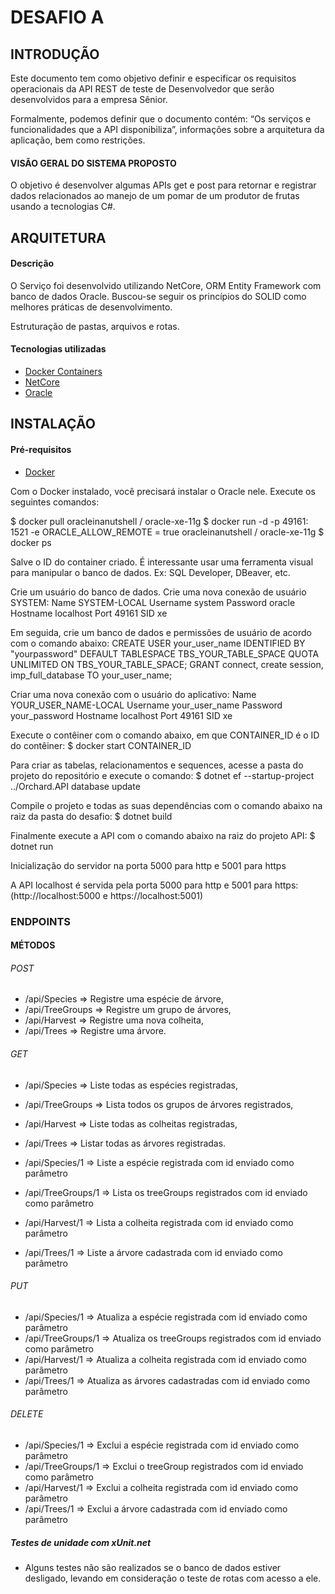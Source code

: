 # DESAFIO A

## INTRODUÇÃO

Este documento tem como objetivo definir e especificar os requisitos operacionais da API REST de teste de Desenvolvedor que serão desenvolvidos para a empresa Sênior.

Formalmente, podemos definir que o documento contém: “Os serviços e funcionalidades que a API disponibiliza”, informações sobre a arquitetura da aplicação, bem como restrições.

#### VISÃO GERAL DO SISTEMA PROPOSTO

O objetivo é desenvolver algumas APIs get e post para retornar e registrar dados relacionados ao manejo de um pomar de um produtor de frutas usando a tecnologias C#.

## ARQUITETURA


#### Descrição


O Serviço foi desenvolvido utilizando NetCore, ORM Entity Framework com banco de dados Oracle. Buscou-se seguir os princípios do SOLID como melhores práticas de desenvolvimento.


Estruturação de pastas, arquivos e rotas.


#### Tecnologias utilizadas

- [Docker Containers](https://www.docker.com/)
- [NetCore](https://dotnet.microsoft.com/download)
- [Oracle](https://www.oracle.com/index.html)


## INSTALAÇÃO

#### Pré-requisitos

- [Docker](https://www.docker.com/)

Com o Docker instalado, você precisará instalar o Oracle nele. Execute os seguintes comandos:

$ docker pull oracleinanutshell / oracle-xe-11g
$ docker run -d -p 49161: 1521 -e ORACLE_ALLOW_REMOTE = true oracleinanutshell / oracle-xe-11g
$ docker ps

Salve o ID do container criado.
É interessante usar uma ferramenta visual para manipular o banco de dados. Ex: SQL Developer, DBeaver, etc.

Crie um usuário do banco de dados. Crie uma nova conexão de usuário SYSTEM:
Name      SYSTEM-LOCAL
Username  system
Password  oracle
Hostname  localhost
Port      49161
SID       xe

Em seguida, crie um banco de dados e permissões de usuário de acordo com o comando abaixo:
CREATE USER your_user_name IDENTIFIED BY "yourpassword" DEFAULT TABLESPACE TBS_YOUR_TABLE_SPACE QUOTA UNLIMITED ON TBS_YOUR_TABLE_SPACE;
GRANT connect, create session, imp_full_database TO your_user_name;

Criar uma nova conexão com o usuário do aplicativo:
Name      YOUR_USER_NAME-LOCAL
Username  your_user_name
Password  your_password
Hostname  localhost
Port      49161
SID       xe

Execute o contêiner com o comando abaixo, em que CONTAINER_ID é o ID do contêiner:
$ docker start CONTAINER_ID

Para criar as tabelas, relacionamentos e sequences, acesse a pasta do projeto do repositório e execute o comando:
$ dotnet ef --startup-project ../Orchard.API database update

Compile o projeto e todas as suas dependências com o comando abaixo na raiz da pasta do desafio:
$ dotnet build

Finalmente execute a API com o comando abaixo na raiz do projeto API:
$ dotnet run

Inicialização do servidor na porta 5000 para http e 5001 para https

A API localhost é servida pela porta 5000 para http e 5001 para https:
(http://localhost:5000 e https://localhost:5001)

### ENDPOINTS

#### MÉTODOS

###### POST
- /api/Species => Registre uma espécie de árvore,
- /api/TreeGroups => Registre um grupo de árvores,
- /api/Harvest => Registre uma nova colheita,
- /api/Trees => Registre uma árvore.

###### GET
- /api/Species => Liste todas as espécies registradas,
- /api/TreeGroups => Lista todos os grupos de árvores registrados,
- /api/Harvest => Liste todas as colheitas registradas,
- /api/Trees => Listar todas as árvores registradas.

- /api/Species/1 => Liste a espécie registrada com id enviado como parâmetro
- /api/TreeGroups/1 => Lista os treeGroups registrados com id enviado como parâmetro
- /api/Harvest/1 => Lista a colheita registrada com id enviado como parâmetro
- /api/Trees/1 => Liste a árvore cadastrada com id enviado como parâmetro

###### PUT

- /api/Species/1 => Atualiza a espécie registrada com id enviado como parâmetro
- /api/TreeGroups/1 => Atualiza os treeGroups registrados com id enviado como parâmetro
- /api/Harvest/1 => Atualiza a colheita registrada com id enviado como parâmetro
- /api/Trees/1 => Atualiza as árvores cadastradas com id enviado como parâmetro

###### DELETE

- /api/Species/1 => Exclui a espécie registrada com id enviado como parâmetro
- /api/TreeGroups/1 => Exclui o treeGroup registrados com id enviado como parâmetro
- /api/Harvest/1 => Exclui a colheita registrada com id enviado como parâmetro
- /api/Trees/1 => Exclui a árvore cadastrada com id enviado como parâmetro

##### Testes de unidade com xUnit.net 

- Alguns testes não são realizados se o banco de dados estiver desligado, levando em consideração o teste de rotas com acesso a ele.
